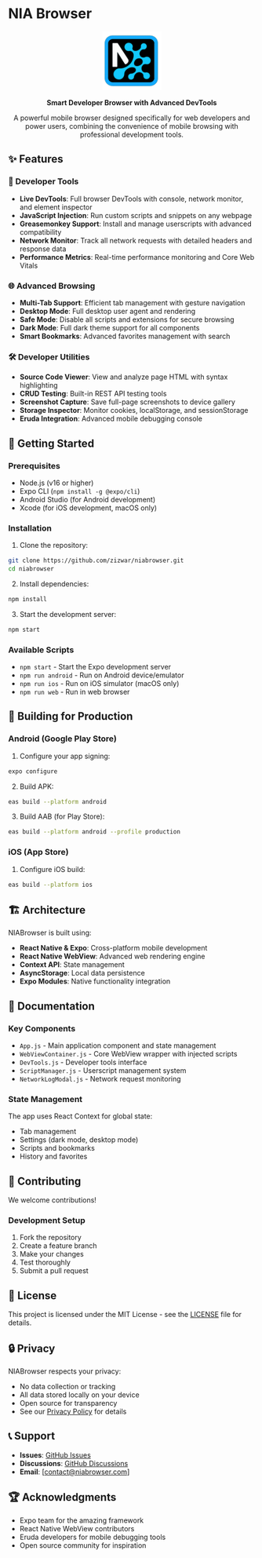 # NIA Browser

<p align="center">
  <img src="./assets/icon.png" alt="NIABrowser Logo" width="120" height="120">
</p>

<p align="center">
  <strong>Smart Developer Browser with Advanced DevTools</strong>
</p>

<p align="center">
  A powerful mobile browser designed specifically for web developers and power users, combining the convenience of mobile browsing with professional development tools.
</p>

## ✨ Features

### 🔧 Developer Tools
- **Live DevTools**: Full browser DevTools with console, network monitor, and element inspector
- **JavaScript Injection**: Run custom scripts and snippets on any webpage
- **Greasemonkey Support**: Install and manage userscripts with advanced compatibility
- **Network Monitor**: Track all network requests with detailed headers and response data
- **Performance Metrics**: Real-time performance monitoring and Core Web Vitals

### 🌐 Advanced Browsing
- **Multi-Tab Support**: Efficient tab management with gesture navigation
- **Desktop Mode**: Full desktop user agent and rendering
- **Safe Mode**: Disable all scripts and extensions for secure browsing
- **Dark Mode**: Full dark theme support for all components
- **Smart Bookmarks**: Advanced favorites management with search

### 🛠️ Developer Utilities
- **Source Code Viewer**: View and analyze page HTML with syntax highlighting
- **CRUD Testing**: Built-in REST API testing tools
- **Screenshot Capture**: Save full-page screenshots to device gallery
- **Storage Inspector**: Monitor cookies, localStorage, and sessionStorage
- **Eruda Integration**: Advanced mobile debugging console

## 🚀 Getting Started

### Prerequisites
- Node.js (v16 or higher)
- Expo CLI (`npm install -g @expo/cli`)
- Android Studio (for Android development)
- Xcode (for iOS development, macOS only)

### Installation

1. Clone the repository:
```bash
git clone https://github.com/zizwar/niabrowser.git
cd niabrowser
```

2. Install dependencies:
```bash
npm install
```

3. Start the development server:
```bash
npm start
```

### Available Scripts

- `npm start` - Start the Expo development server
- `npm run android` - Run on Android device/emulator
- `npm run ios` - Run on iOS simulator (macOS only)
- `npm run web` - Run in web browser

## 📱 Building for Production

### Android (Google Play Store)

1. Configure your app signing:
```bash
expo configure
```

2. Build APK:
```bash
eas build --platform android
```

3. Build AAB (for Play Store):
```bash
eas build --platform android --profile production
```

### iOS (App Store)

1. Configure iOS build:
```bash
eas build --platform ios
```

## 🏗️ Architecture

NIABrowser is built using:
- **React Native & Expo**: Cross-platform mobile development
- **React Native WebView**: Advanced web rendering engine
- **Context API**: State management
- **AsyncStorage**: Local data persistence
- **Expo Modules**: Native functionality integration

## 📖 Documentation

### Key Components

- `App.js` - Main application component and state management
- `WebViewContainer.js` - Core WebView wrapper with injected scripts
- `DevTools.js` - Developer tools interface
- `ScriptManager.js` - Userscript management system
- `NetworkLogModal.js` - Network request monitoring

### State Management

The app uses React Context for global state:
- Tab management
- Settings (dark mode, desktop mode)
- Scripts and bookmarks
- History and favorites

## 🤝 Contributing

We welcome contributions! 

### Development Setup

1. Fork the repository
2. Create a feature branch
3. Make your changes
4. Test thoroughly
5. Submit a pull request

## 📄 License

This project is licensed under the MIT License - see the [LICENSE](LICENSE) file for details.

## 🔒 Privacy

NIABrowser respects your privacy:
- No data collection or tracking
- All data stored locally on your device
- Open source for transparency
- See our [Privacy Policy](privacy.html) for details

## 📞 Support

- **Issues**: [GitHub Issues](https://github.com/zizwar/niabrowser/issues)
- **Discussions**: [GitHub Discussions](https://github.com/zizwar/niabrowser/discussions)
- **Email**: [contact@niabrowser.com]

## 🏆 Acknowledgments

- Expo team for the amazing framework
- React Native WebView contributors
- Eruda developers for mobile debugging tools
- Open source community for inspiration